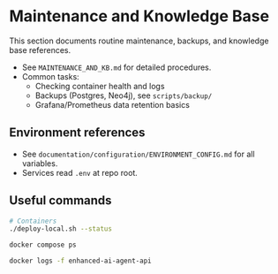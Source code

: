 # Maintenance and Knowledge Base

This section documents routine maintenance, backups, and knowledge base references.

- See `MAINTENANCE_AND_KB.md` for detailed procedures.
- Common tasks:
  - Checking container health and logs
  - Backups (Postgres, Neo4j), see `scripts/backup/`
  - Grafana/Prometheus data retention basics

## Environment references
- See `documentation/configuration/ENVIRONMENT_CONFIG.md` for all variables.
- Services read `.env` at repo root.

## Useful commands
```bash
# Containers
./deploy-local.sh --status

docker compose ps

docker logs -f enhanced-ai-agent-api
```
